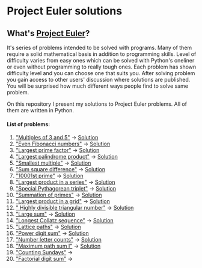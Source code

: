 # Project Euler solutions

## What's [Project Euler](https://projecteuler.net/)?
It's series of problems intended to be solved with programs. Many of them require a solid mathematical basis in addition to programming skills. Level of difficulty varies from easy ones which can be solved with Python's oneliner or even without programming to really tough ones. Each problem has shown difficulty level and you can choose one that suits you. After solving problem you gain access to other users' discussion where solutions are published. You will be surprised how much different ways people find to solve same problem.

On this repository I present my solutions to Project Euler problems. All of them are written in Python.

#### List of problems:
1. ["Multiples of 3 and 5"](./Problems/Problem01.pdf) &rarr; [Solution](./Solutions/ProjectEuler_01.py)
1. ["Even Fibonacci numbers"](./Problems/Problem02.pdf) &rarr; [Solution](./Solutions/ProjectEuler_02.py)
1. ["Largest prime factor"](./Problems/Problem03.pdf) &rarr; [Solution](./Solutions/ProjectEuler_03.py)
1. ["Largest palindrome product"](./Problems/Problem04.pdf) &rarr; [Solution](./Solutions/ProjectEuler_04.py)
1. ["Smallest multiple"](./Problems/Problem05.pdf) &rarr; [Solution](./Solutions/ProjectEuler_05.py)
1. ["Sum square difference"](./Problems/Problem06.pdf) &rarr; [Solution](./Solutions/ProjectEuler_06.py)
1. ["10001st prime"](./Problems/Problem07.pdf) &rarr; [Solution](./Solutions/ProjectEuler_07.py)
1. ["Largest product in a series"](./Problems/Problem08.pdf) &rarr; [Solution](./Solutions/ProjectEuler_08.py)
1. ["Special Pythagorean triplet"](./Problems/Problem09.pdf) &rarr; [Solution](./Solutions/ProjectEuler_09.py)
1. ["Summation of primes"](./Problems/Problem10.pdf) &rarr; [Solution](./Solutions/ProjectEuler_10.py)
1. ["Largest product in a grid"](./Problems/Problem11.pdf) &rarr; [Solution](./Solutions/ProjectEuler_11.py)
1. ["	Highly divisible triangular number"](./Problems/Problem12.pdf) &rarr; [Solution](./Solutions/ProjectEuler_12.py)
1. ["Large sum"](./Problems/Problem13.pdf) &rarr; [Solution](./Solutions/ProjectEuler_13.py)
1. ["Longest Collatz sequence"](./Problems/Problem14.pdf) &rarr; [Solution](./Solutions/ProjectEuler_14.py)
1. ["Lattice paths"](./Problems/Problem15.pdf) &rarr; [Solution](./Solutions/ProjectEuler_15.py)
1. ["Power digit sum"](./Problems/Problem16.pdf) &rarr; [Solution](./Solutions/ProjectEuler_16.py)
1. ["Number letter counts"](./Problems/Problem17.pdf) &rarr; [Solution](./Solutions/ProjectEuler_17.py)
1. ["Maximum path sum I"](./Problems/Problem18.pdf) &rarr; [Solution](./Solutions/ProjectEuler_18.py)
1. ["Counting Sundays"](./Problems/Problem19.pdf) &rarr;
1. ["Factorial digit sum"](./Problems/Problem20.pdf) &rarr;
